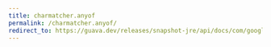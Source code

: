 ```yaml
---
title: charmatcher.anyof
permalink: /charmatcher.anyof/
redirect_to: https://guava.dev/releases/snapshot-jre/api/docs/com/google/common/base/CharMatcher.html#anyOf-java.lang.CharSequence-
---
```

